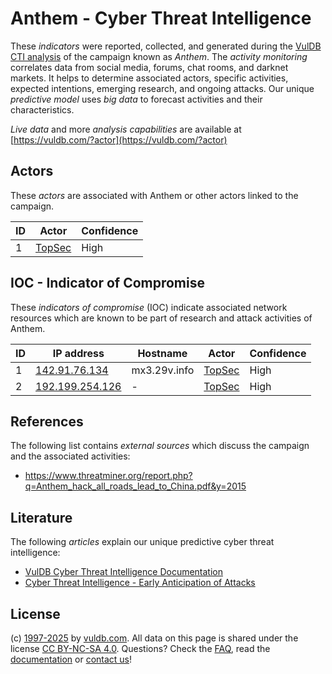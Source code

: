 # Anthem - Cyber Threat Intelligence

These _indicators_ were reported, collected, and generated during the [VulDB CTI analysis](https://vuldb.com/?kb.cti) of the campaign known as _Anthem_. The _activity monitoring_ correlates data from social media, forums, chat rooms, and darknet markets. It helps to determine associated actors, specific activities, expected intentions, emerging research, and ongoing attacks. Our unique _predictive model_ uses _big data_ to forecast activities and their characteristics.

_Live data_ and more _analysis capabilities_ are available at [https://vuldb.com/?actor](https://vuldb.com/?actor)

## Actors

These _actors_ are associated with Anthem or other actors linked to the campaign.

ID | Actor | Confidence
-- | ----- | ----------
1 | [TopSec](https://vuldb.com/?actor.topsec) | High

## IOC - Indicator of Compromise

These _indicators of compromise_ (IOC) indicate associated network resources which are known to be part of research and attack activities of Anthem.

ID | IP address | Hostname | Actor | Confidence
-- | ---------- | -------- | ----- | ----------
1 | [142.91.76.134](https://vuldb.com/?ip.142.91.76.134) | mx3.29v.info | [TopSec](https://vuldb.com/?actor.topsec) | High
2 | [192.199.254.126](https://vuldb.com/?ip.192.199.254.126) | - | [TopSec](https://vuldb.com/?actor.topsec) | High

## References

The following list contains _external sources_ which discuss the campaign and the associated activities:

* https://www.threatminer.org/report.php?q=Anthem_hack_all_roads_lead_to_China.pdf&y=2015

## Literature

The following _articles_ explain our unique predictive cyber threat intelligence:

* [VulDB Cyber Threat Intelligence Documentation](https://vuldb.com/?kb.cti)
* [Cyber Threat Intelligence - Early Anticipation of Attacks](https://www.scip.ch/en/?labs.20201022)

## License

(c) [1997-2025](https://vuldb.com/?kb.changelog) by [vuldb.com](https://vuldb.com/?kb.about). All data on this page is shared under the license [CC BY-NC-SA 4.0](https://creativecommons.org/licenses/by-nc-sa/4.0/). Questions? Check the [FAQ](https://vuldb.com/?kb.faq), read the [documentation](https://vuldb.com/?kb) or [contact us](https://vuldb.com/?contact)!
